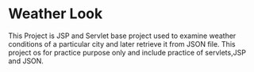 # Weather Look

This Project is JSP and Servlet base project used to examine weather conditions of a particular city and later retrieve it from JSON file. This project os for practice purpose only and include practice of servlets,JSP and JSON.
